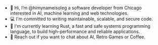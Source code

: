 - 👋 Hi, I’m @himynameisoleg a software developer from Chicago interested in AI, machine learning and web technologies. 
- 💻 I'm committed to writing maintainable, scalable, and secure code. 
- 🦀 I'm currently learning Rust, a fast and safe systems programming language, to build high-performance and reliable applications. 
- 🤖 Reach out if you want to chat about AI, Retro Games or Coffee. 

<!---
- 👋 Hi, I’m @himynameisoleg
- 👀 I’m interested in ...
- 🌱 I’m currently learning ...
- 💞️ I’m looking to collaborate on ...
- 📫 How to reach me ...

himynameisoleg/himynameisoleg is a ✨ special ✨ repository because its `README.md` (this file) appears on your GitHub profile.
You can click the Preview link to take a look at your changes.
--->
